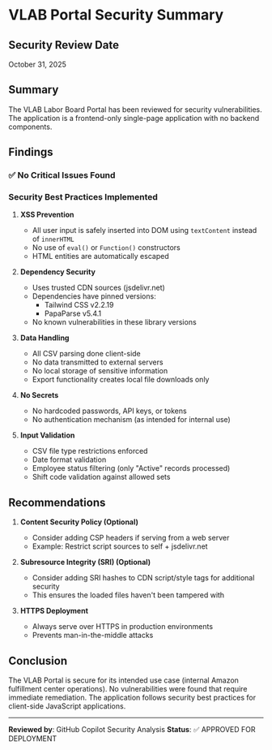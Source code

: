 # VLAB Portal Security Summary

## Security Review Date
October 31, 2025

## Summary
The VLAB Labor Board Portal has been reviewed for security vulnerabilities. The application is a frontend-only single-page application with no backend components.

## Findings

### ✅ No Critical Issues Found

### Security Best Practices Implemented

1. **XSS Prevention**
   - All user input is safely inserted into DOM using `textContent` instead of `innerHTML`
   - No use of `eval()` or `Function()` constructors
   - HTML entities are automatically escaped

2. **Dependency Security**
   - Uses trusted CDN sources (jsdelivr.net)
   - Dependencies have pinned versions:
     - Tailwind CSS v2.2.19
     - PapaParse v5.4.1
   - No known vulnerabilities in these library versions

3. **Data Handling**
   - All CSV parsing done client-side
   - No data transmitted to external servers
   - No local storage of sensitive information
   - Export functionality creates local file downloads only

4. **No Secrets**
   - No hardcoded passwords, API keys, or tokens
   - No authentication mechanism (as intended for internal use)

5. **Input Validation**
   - CSV file type restrictions enforced
   - Date format validation
   - Employee status filtering (only "Active" records processed)
   - Shift code validation against allowed sets

## Recommendations

1. **Content Security Policy (Optional)**
   - Consider adding CSP headers if serving from a web server
   - Example: Restrict script sources to self + jsdelivr.net

2. **Subresource Integrity (SRI) (Optional)**
   - Consider adding SRI hashes to CDN script/style tags for additional security
   - This ensures the loaded files haven't been tampered with

3. **HTTPS Deployment**
   - Always serve over HTTPS in production environments
   - Prevents man-in-the-middle attacks

## Conclusion

The VLAB Portal is secure for its intended use case (internal Amazon fulfillment center operations). No vulnerabilities were found that require immediate remediation. The application follows security best practices for client-side JavaScript applications.

---
**Reviewed by**: GitHub Copilot Security Analysis
**Status**: ✅ APPROVED FOR DEPLOYMENT
